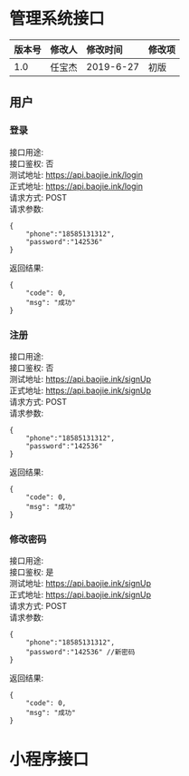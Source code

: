 # 管理系统接口

版本号|修改人|修改时间|修改项
:---|:---:|:---|:---
1.0|任宝杰|2019-6-27|初版

## 用户
### 登录
接口用途:   
接口鉴权: 否  
测试地址: https://api.baojie.ink/login  
正式地址: https://api.baojie.ink/login  
请求方式: POST  
请求参数:
```
{
	"phone":"18585131312",
	"password":"142536"
}
```
返回结果:
```
{
    "code": 0,
    "msg": "成功"
}
```
### 注册
接口用途:   
接口鉴权: 否  
测试地址: https://api.baojie.ink/signUp  
正式地址: https://api.baojie.ink/signUp  
请求方式: POST  
请求参数:
```
{
	"phone":"18585131312",
	"password":"142536"
}
```
返回结果:
```
{
    "code": 0,
    "msg": "成功"
}
```
### 修改密码
接口用途:   
接口鉴权: 是  
测试地址: https://api.baojie.ink/signUp  
正式地址: https://api.baojie.ink/signUp  
请求方式: POST  
请求参数:
```
{
	"phone":"18585131312",
	"password":"142536" //新密码
}
```
返回结果:
```
{
    "code": 0,
    "msg": "成功"
}
```

# 小程序接口